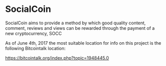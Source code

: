 # SocialCoin
SocialCoin aims to provide a method by which good quality content, comment, reviews and views can be rewarded through the payment of a new cryptocurrency, SOCC

As of June 4th, 2017 the most suitable location for info on this project is the following Bitcointalk location:

https://bitcointalk.org/index.php?topic=1948445.0
